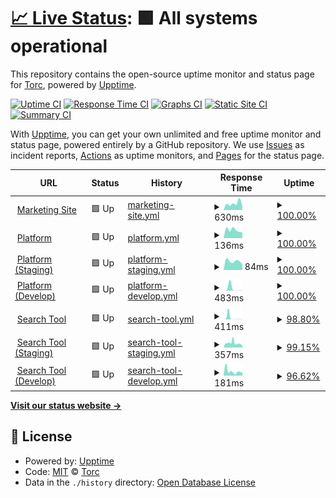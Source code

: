 # [📈 Live Status](https://status.opentorc.com): <!--live status--> **🟩 All systems operational**

This repository contains the open-source uptime monitor and status page for [Torc](www.opentorc.com), powered by [Upptime](https://github.com/upptime/upptime).

[![Uptime CI](https://github.com/OpenTorc/upptime/workflows/Uptime%20CI/badge.svg)](https://github.com/OpenTorc/upptime/actions?query=workflow%3A%22Uptime+CI%22)
[![Response Time CI](https://github.com/OpenTorc/upptime/workflows/Response%20Time%20CI/badge.svg)](https://github.com/OpenTorc/upptime/actions?query=workflow%3A%22Response+Time+CI%22)
[![Graphs CI](https://github.com/OpenTorc/upptime/workflows/Graphs%20CI/badge.svg)](https://github.com/OpenTorc/upptime/actions?query=workflow%3A%22Graphs+CI%22)
[![Static Site CI](https://github.com/OpenTorc/upptime/workflows/Static%20Site%20CI/badge.svg)](https://github.com/OpenTorc/upptime/actions?query=workflow%3A%22Static+Site+CI%22)
[![Summary CI](https://github.com/OpenTorc/upptime/workflows/Summary%20CI/badge.svg)](https://github.com/OpenTorc/upptime/actions?query=workflow%3A%22Summary+CI%22)

With [Upptime](https://upptime.js.org), you can get your own unlimited and free uptime monitor and status page, powered entirely by a GitHub repository. We use [Issues](https://github.com/OpenTorc/upptime/issues) as incident reports, [Actions](https://github.com/OpenTorc/upptime/actions) as uptime monitors, and [Pages](https://status.opentorc.com) for the status page.

<!--start: status pages-->
<!-- This summary is generated by Upptime (https://github.com/upptime/upptime) -->
<!-- Do not edit this manually, your changes will be overwritten -->
<!-- prettier-ignore -->
| URL | Status | History | Response Time | Uptime |
| --- | ------ | ------- | ------------- | ------ |
| <img alt="" src="https://favicons.githubusercontent.com/www.opentorc.com" height="13"> [Marketing Site](https://www.opentorc.com) | 🟩 Up | [marketing-site.yml](https://github.com/opentorc/upptime/commits/HEAD/history/marketing-site.yml) | <details><summary><img alt="Response time graph" src="./graphs/marketing-site/response-time-week.png" height="20"> 630ms</summary><br><a href="https://status.opentorc.com/history/marketing-site"><img alt="Response time 630" src="https://img.shields.io/endpoint?url=https%3A%2F%2Fraw.githubusercontent.com%2Fopentorc%2Fupptime%2FHEAD%2Fapi%2Fmarketing-site%2Fresponse-time.json"></a><br><a href="https://status.opentorc.com/history/marketing-site"><img alt="24-hour response time 252" src="https://img.shields.io/endpoint?url=https%3A%2F%2Fraw.githubusercontent.com%2Fopentorc%2Fupptime%2FHEAD%2Fapi%2Fmarketing-site%2Fresponse-time-day.json"></a><br><a href="https://status.opentorc.com/history/marketing-site"><img alt="7-day response time 630" src="https://img.shields.io/endpoint?url=https%3A%2F%2Fraw.githubusercontent.com%2Fopentorc%2Fupptime%2FHEAD%2Fapi%2Fmarketing-site%2Fresponse-time-week.json"></a><br><a href="https://status.opentorc.com/history/marketing-site"><img alt="30-day response time 630" src="https://img.shields.io/endpoint?url=https%3A%2F%2Fraw.githubusercontent.com%2Fopentorc%2Fupptime%2FHEAD%2Fapi%2Fmarketing-site%2Fresponse-time-month.json"></a><br><a href="https://status.opentorc.com/history/marketing-site"><img alt="1-year response time 630" src="https://img.shields.io/endpoint?url=https%3A%2F%2Fraw.githubusercontent.com%2Fopentorc%2Fupptime%2FHEAD%2Fapi%2Fmarketing-site%2Fresponse-time-year.json"></a></details> | <details><summary><a href="https://status.opentorc.com/history/marketing-site">100.00%</a></summary><a href="https://status.opentorc.com/history/marketing-site"><img alt="All-time uptime 100.00%" src="https://img.shields.io/endpoint?url=https%3A%2F%2Fraw.githubusercontent.com%2Fopentorc%2Fupptime%2FHEAD%2Fapi%2Fmarketing-site%2Fuptime.json"></a><br><a href="https://status.opentorc.com/history/marketing-site"><img alt="24-hour uptime 100.00%" src="https://img.shields.io/endpoint?url=https%3A%2F%2Fraw.githubusercontent.com%2Fopentorc%2Fupptime%2FHEAD%2Fapi%2Fmarketing-site%2Fuptime-day.json"></a><br><a href="https://status.opentorc.com/history/marketing-site"><img alt="7-day uptime 100.00%" src="https://img.shields.io/endpoint?url=https%3A%2F%2Fraw.githubusercontent.com%2Fopentorc%2Fupptime%2FHEAD%2Fapi%2Fmarketing-site%2Fuptime-week.json"></a><br><a href="https://status.opentorc.com/history/marketing-site"><img alt="30-day uptime 100.00%" src="https://img.shields.io/endpoint?url=https%3A%2F%2Fraw.githubusercontent.com%2Fopentorc%2Fupptime%2FHEAD%2Fapi%2Fmarketing-site%2Fuptime-month.json"></a><br><a href="https://status.opentorc.com/history/marketing-site"><img alt="1-year uptime 100.00%" src="https://img.shields.io/endpoint?url=https%3A%2F%2Fraw.githubusercontent.com%2Fopentorc%2Fupptime%2FHEAD%2Fapi%2Fmarketing-site%2Fuptime-year.json"></a></details>
| <img alt="" src="https://favicons.githubusercontent.com/platform.opentorc.com" height="13"> [Platform](https://platform.opentorc.com) | 🟩 Up | [platform.yml](https://github.com/opentorc/upptime/commits/HEAD/history/platform.yml) | <details><summary><img alt="Response time graph" src="./graphs/platform/response-time-week.png" height="20"> 136ms</summary><br><a href="https://status.opentorc.com/history/platform"><img alt="Response time 136" src="https://img.shields.io/endpoint?url=https%3A%2F%2Fraw.githubusercontent.com%2Fopentorc%2Fupptime%2FHEAD%2Fapi%2Fplatform%2Fresponse-time.json"></a><br><a href="https://status.opentorc.com/history/platform"><img alt="24-hour response time 409" src="https://img.shields.io/endpoint?url=https%3A%2F%2Fraw.githubusercontent.com%2Fopentorc%2Fupptime%2FHEAD%2Fapi%2Fplatform%2Fresponse-time-day.json"></a><br><a href="https://status.opentorc.com/history/platform"><img alt="7-day response time 136" src="https://img.shields.io/endpoint?url=https%3A%2F%2Fraw.githubusercontent.com%2Fopentorc%2Fupptime%2FHEAD%2Fapi%2Fplatform%2Fresponse-time-week.json"></a><br><a href="https://status.opentorc.com/history/platform"><img alt="30-day response time 136" src="https://img.shields.io/endpoint?url=https%3A%2F%2Fraw.githubusercontent.com%2Fopentorc%2Fupptime%2FHEAD%2Fapi%2Fplatform%2Fresponse-time-month.json"></a><br><a href="https://status.opentorc.com/history/platform"><img alt="1-year response time 136" src="https://img.shields.io/endpoint?url=https%3A%2F%2Fraw.githubusercontent.com%2Fopentorc%2Fupptime%2FHEAD%2Fapi%2Fplatform%2Fresponse-time-year.json"></a></details> | <details><summary><a href="https://status.opentorc.com/history/platform">100.00%</a></summary><a href="https://status.opentorc.com/history/platform"><img alt="All-time uptime 100.00%" src="https://img.shields.io/endpoint?url=https%3A%2F%2Fraw.githubusercontent.com%2Fopentorc%2Fupptime%2FHEAD%2Fapi%2Fplatform%2Fuptime.json"></a><br><a href="https://status.opentorc.com/history/platform"><img alt="24-hour uptime 100.00%" src="https://img.shields.io/endpoint?url=https%3A%2F%2Fraw.githubusercontent.com%2Fopentorc%2Fupptime%2FHEAD%2Fapi%2Fplatform%2Fuptime-day.json"></a><br><a href="https://status.opentorc.com/history/platform"><img alt="7-day uptime 100.00%" src="https://img.shields.io/endpoint?url=https%3A%2F%2Fraw.githubusercontent.com%2Fopentorc%2Fupptime%2FHEAD%2Fapi%2Fplatform%2Fuptime-week.json"></a><br><a href="https://status.opentorc.com/history/platform"><img alt="30-day uptime 100.00%" src="https://img.shields.io/endpoint?url=https%3A%2F%2Fraw.githubusercontent.com%2Fopentorc%2Fupptime%2FHEAD%2Fapi%2Fplatform%2Fuptime-month.json"></a><br><a href="https://status.opentorc.com/history/platform"><img alt="1-year uptime 100.00%" src="https://img.shields.io/endpoint?url=https%3A%2F%2Fraw.githubusercontent.com%2Fopentorc%2Fupptime%2FHEAD%2Fapi%2Fplatform%2Fuptime-year.json"></a></details>
| <img alt="" src="https://favicons.githubusercontent.com/platform-staging.opentorc.com" height="13"> [Platform (Staging)](https://platform-staging.opentorc.com) | 🟩 Up | [platform-staging.yml](https://github.com/opentorc/upptime/commits/HEAD/history/platform-staging.yml) | <details><summary><img alt="Response time graph" src="./graphs/platform-staging/response-time-week.png" height="20"> 84ms</summary><br><a href="https://status.opentorc.com/history/platform-staging"><img alt="Response time 84" src="https://img.shields.io/endpoint?url=https%3A%2F%2Fraw.githubusercontent.com%2Fopentorc%2Fupptime%2FHEAD%2Fapi%2Fplatform-staging%2Fresponse-time.json"></a><br><a href="https://status.opentorc.com/history/platform-staging"><img alt="24-hour response time 76" src="https://img.shields.io/endpoint?url=https%3A%2F%2Fraw.githubusercontent.com%2Fopentorc%2Fupptime%2FHEAD%2Fapi%2Fplatform-staging%2Fresponse-time-day.json"></a><br><a href="https://status.opentorc.com/history/platform-staging"><img alt="7-day response time 84" src="https://img.shields.io/endpoint?url=https%3A%2F%2Fraw.githubusercontent.com%2Fopentorc%2Fupptime%2FHEAD%2Fapi%2Fplatform-staging%2Fresponse-time-week.json"></a><br><a href="https://status.opentorc.com/history/platform-staging"><img alt="30-day response time 84" src="https://img.shields.io/endpoint?url=https%3A%2F%2Fraw.githubusercontent.com%2Fopentorc%2Fupptime%2FHEAD%2Fapi%2Fplatform-staging%2Fresponse-time-month.json"></a><br><a href="https://status.opentorc.com/history/platform-staging"><img alt="1-year response time 84" src="https://img.shields.io/endpoint?url=https%3A%2F%2Fraw.githubusercontent.com%2Fopentorc%2Fupptime%2FHEAD%2Fapi%2Fplatform-staging%2Fresponse-time-year.json"></a></details> | <details><summary><a href="https://status.opentorc.com/history/platform-staging">100.00%</a></summary><a href="https://status.opentorc.com/history/platform-staging"><img alt="All-time uptime 100.00%" src="https://img.shields.io/endpoint?url=https%3A%2F%2Fraw.githubusercontent.com%2Fopentorc%2Fupptime%2FHEAD%2Fapi%2Fplatform-staging%2Fuptime.json"></a><br><a href="https://status.opentorc.com/history/platform-staging"><img alt="24-hour uptime 100.00%" src="https://img.shields.io/endpoint?url=https%3A%2F%2Fraw.githubusercontent.com%2Fopentorc%2Fupptime%2FHEAD%2Fapi%2Fplatform-staging%2Fuptime-day.json"></a><br><a href="https://status.opentorc.com/history/platform-staging"><img alt="7-day uptime 100.00%" src="https://img.shields.io/endpoint?url=https%3A%2F%2Fraw.githubusercontent.com%2Fopentorc%2Fupptime%2FHEAD%2Fapi%2Fplatform-staging%2Fuptime-week.json"></a><br><a href="https://status.opentorc.com/history/platform-staging"><img alt="30-day uptime 100.00%" src="https://img.shields.io/endpoint?url=https%3A%2F%2Fraw.githubusercontent.com%2Fopentorc%2Fupptime%2FHEAD%2Fapi%2Fplatform-staging%2Fuptime-month.json"></a><br><a href="https://status.opentorc.com/history/platform-staging"><img alt="1-year uptime 100.00%" src="https://img.shields.io/endpoint?url=https%3A%2F%2Fraw.githubusercontent.com%2Fopentorc%2Fupptime%2FHEAD%2Fapi%2Fplatform-staging%2Fuptime-year.json"></a></details>
| <img alt="" src="https://favicons.githubusercontent.com/platform-dev.opentorc.com" height="13"> [Platform (Develop)](https://platform-dev.opentorc.com) | 🟩 Up | [platform-develop.yml](https://github.com/opentorc/upptime/commits/HEAD/history/platform-develop.yml) | <details><summary><img alt="Response time graph" src="./graphs/platform-develop/response-time-week.png" height="20"> 483ms</summary><br><a href="https://status.opentorc.com/history/platform-develop"><img alt="Response time 483" src="https://img.shields.io/endpoint?url=https%3A%2F%2Fraw.githubusercontent.com%2Fopentorc%2Fupptime%2FHEAD%2Fapi%2Fplatform-develop%2Fresponse-time.json"></a><br><a href="https://status.opentorc.com/history/platform-develop"><img alt="24-hour response time 92" src="https://img.shields.io/endpoint?url=https%3A%2F%2Fraw.githubusercontent.com%2Fopentorc%2Fupptime%2FHEAD%2Fapi%2Fplatform-develop%2Fresponse-time-day.json"></a><br><a href="https://status.opentorc.com/history/platform-develop"><img alt="7-day response time 483" src="https://img.shields.io/endpoint?url=https%3A%2F%2Fraw.githubusercontent.com%2Fopentorc%2Fupptime%2FHEAD%2Fapi%2Fplatform-develop%2Fresponse-time-week.json"></a><br><a href="https://status.opentorc.com/history/platform-develop"><img alt="30-day response time 483" src="https://img.shields.io/endpoint?url=https%3A%2F%2Fraw.githubusercontent.com%2Fopentorc%2Fupptime%2FHEAD%2Fapi%2Fplatform-develop%2Fresponse-time-month.json"></a><br><a href="https://status.opentorc.com/history/platform-develop"><img alt="1-year response time 483" src="https://img.shields.io/endpoint?url=https%3A%2F%2Fraw.githubusercontent.com%2Fopentorc%2Fupptime%2FHEAD%2Fapi%2Fplatform-develop%2Fresponse-time-year.json"></a></details> | <details><summary><a href="https://status.opentorc.com/history/platform-develop">100.00%</a></summary><a href="https://status.opentorc.com/history/platform-develop"><img alt="All-time uptime 100.00%" src="https://img.shields.io/endpoint?url=https%3A%2F%2Fraw.githubusercontent.com%2Fopentorc%2Fupptime%2FHEAD%2Fapi%2Fplatform-develop%2Fuptime.json"></a><br><a href="https://status.opentorc.com/history/platform-develop"><img alt="24-hour uptime 100.00%" src="https://img.shields.io/endpoint?url=https%3A%2F%2Fraw.githubusercontent.com%2Fopentorc%2Fupptime%2FHEAD%2Fapi%2Fplatform-develop%2Fuptime-day.json"></a><br><a href="https://status.opentorc.com/history/platform-develop"><img alt="7-day uptime 100.00%" src="https://img.shields.io/endpoint?url=https%3A%2F%2Fraw.githubusercontent.com%2Fopentorc%2Fupptime%2FHEAD%2Fapi%2Fplatform-develop%2Fuptime-week.json"></a><br><a href="https://status.opentorc.com/history/platform-develop"><img alt="30-day uptime 100.00%" src="https://img.shields.io/endpoint?url=https%3A%2F%2Fraw.githubusercontent.com%2Fopentorc%2Fupptime%2FHEAD%2Fapi%2Fplatform-develop%2Fuptime-month.json"></a><br><a href="https://status.opentorc.com/history/platform-develop"><img alt="1-year uptime 100.00%" src="https://img.shields.io/endpoint?url=https%3A%2F%2Fraw.githubusercontent.com%2Fopentorc%2Fupptime%2FHEAD%2Fapi%2Fplatform-develop%2Fuptime-year.json"></a></details>
| <img alt="" src="https://favicons.githubusercontent.com/search.opentorc.com" height="13"> [Search Tool](https://search.opentorc.com) | 🟩 Up | [search-tool.yml](https://github.com/opentorc/upptime/commits/HEAD/history/search-tool.yml) | <details><summary><img alt="Response time graph" src="./graphs/search-tool/response-time-week.png" height="20"> 411ms</summary><br><a href="https://status.opentorc.com/history/search-tool"><img alt="Response time 411" src="https://img.shields.io/endpoint?url=https%3A%2F%2Fraw.githubusercontent.com%2Fopentorc%2Fupptime%2FHEAD%2Fapi%2Fsearch-tool%2Fresponse-time.json"></a><br><a href="https://status.opentorc.com/history/search-tool"><img alt="24-hour response time 66" src="https://img.shields.io/endpoint?url=https%3A%2F%2Fraw.githubusercontent.com%2Fopentorc%2Fupptime%2FHEAD%2Fapi%2Fsearch-tool%2Fresponse-time-day.json"></a><br><a href="https://status.opentorc.com/history/search-tool"><img alt="7-day response time 411" src="https://img.shields.io/endpoint?url=https%3A%2F%2Fraw.githubusercontent.com%2Fopentorc%2Fupptime%2FHEAD%2Fapi%2Fsearch-tool%2Fresponse-time-week.json"></a><br><a href="https://status.opentorc.com/history/search-tool"><img alt="30-day response time 411" src="https://img.shields.io/endpoint?url=https%3A%2F%2Fraw.githubusercontent.com%2Fopentorc%2Fupptime%2FHEAD%2Fapi%2Fsearch-tool%2Fresponse-time-month.json"></a><br><a href="https://status.opentorc.com/history/search-tool"><img alt="1-year response time 411" src="https://img.shields.io/endpoint?url=https%3A%2F%2Fraw.githubusercontent.com%2Fopentorc%2Fupptime%2FHEAD%2Fapi%2Fsearch-tool%2Fresponse-time-year.json"></a></details> | <details><summary><a href="https://status.opentorc.com/history/search-tool">98.80%</a></summary><a href="https://status.opentorc.com/history/search-tool"><img alt="All-time uptime 98.80%" src="https://img.shields.io/endpoint?url=https%3A%2F%2Fraw.githubusercontent.com%2Fopentorc%2Fupptime%2FHEAD%2Fapi%2Fsearch-tool%2Fuptime.json"></a><br><a href="https://status.opentorc.com/history/search-tool"><img alt="24-hour uptime 100.00%" src="https://img.shields.io/endpoint?url=https%3A%2F%2Fraw.githubusercontent.com%2Fopentorc%2Fupptime%2FHEAD%2Fapi%2Fsearch-tool%2Fuptime-day.json"></a><br><a href="https://status.opentorc.com/history/search-tool"><img alt="7-day uptime 98.80%" src="https://img.shields.io/endpoint?url=https%3A%2F%2Fraw.githubusercontent.com%2Fopentorc%2Fupptime%2FHEAD%2Fapi%2Fsearch-tool%2Fuptime-week.json"></a><br><a href="https://status.opentorc.com/history/search-tool"><img alt="30-day uptime 98.80%" src="https://img.shields.io/endpoint?url=https%3A%2F%2Fraw.githubusercontent.com%2Fopentorc%2Fupptime%2FHEAD%2Fapi%2Fsearch-tool%2Fuptime-month.json"></a><br><a href="https://status.opentorc.com/history/search-tool"><img alt="1-year uptime 98.80%" src="https://img.shields.io/endpoint?url=https%3A%2F%2Fraw.githubusercontent.com%2Fopentorc%2Fupptime%2FHEAD%2Fapi%2Fsearch-tool%2Fuptime-year.json"></a></details>
| <img alt="" src="https://favicons.githubusercontent.com/search-staging.opentorc.com" height="13"> [Search Tool (Staging)](https://search-staging.opentorc.com) | 🟩 Up | [search-tool-staging.yml](https://github.com/opentorc/upptime/commits/HEAD/history/search-tool-staging.yml) | <details><summary><img alt="Response time graph" src="./graphs/search-tool-staging/response-time-week.png" height="20"> 357ms</summary><br><a href="https://status.opentorc.com/history/search-tool-staging"><img alt="Response time 357" src="https://img.shields.io/endpoint?url=https%3A%2F%2Fraw.githubusercontent.com%2Fopentorc%2Fupptime%2FHEAD%2Fapi%2Fsearch-tool-staging%2Fresponse-time.json"></a><br><a href="https://status.opentorc.com/history/search-tool-staging"><img alt="24-hour response time 309" src="https://img.shields.io/endpoint?url=https%3A%2F%2Fraw.githubusercontent.com%2Fopentorc%2Fupptime%2FHEAD%2Fapi%2Fsearch-tool-staging%2Fresponse-time-day.json"></a><br><a href="https://status.opentorc.com/history/search-tool-staging"><img alt="7-day response time 357" src="https://img.shields.io/endpoint?url=https%3A%2F%2Fraw.githubusercontent.com%2Fopentorc%2Fupptime%2FHEAD%2Fapi%2Fsearch-tool-staging%2Fresponse-time-week.json"></a><br><a href="https://status.opentorc.com/history/search-tool-staging"><img alt="30-day response time 357" src="https://img.shields.io/endpoint?url=https%3A%2F%2Fraw.githubusercontent.com%2Fopentorc%2Fupptime%2FHEAD%2Fapi%2Fsearch-tool-staging%2Fresponse-time-month.json"></a><br><a href="https://status.opentorc.com/history/search-tool-staging"><img alt="1-year response time 357" src="https://img.shields.io/endpoint?url=https%3A%2F%2Fraw.githubusercontent.com%2Fopentorc%2Fupptime%2FHEAD%2Fapi%2Fsearch-tool-staging%2Fresponse-time-year.json"></a></details> | <details><summary><a href="https://status.opentorc.com/history/search-tool-staging">99.15%</a></summary><a href="https://status.opentorc.com/history/search-tool-staging"><img alt="All-time uptime 99.15%" src="https://img.shields.io/endpoint?url=https%3A%2F%2Fraw.githubusercontent.com%2Fopentorc%2Fupptime%2FHEAD%2Fapi%2Fsearch-tool-staging%2Fuptime.json"></a><br><a href="https://status.opentorc.com/history/search-tool-staging"><img alt="24-hour uptime 97.91%" src="https://img.shields.io/endpoint?url=https%3A%2F%2Fraw.githubusercontent.com%2Fopentorc%2Fupptime%2FHEAD%2Fapi%2Fsearch-tool-staging%2Fuptime-day.json"></a><br><a href="https://status.opentorc.com/history/search-tool-staging"><img alt="7-day uptime 99.15%" src="https://img.shields.io/endpoint?url=https%3A%2F%2Fraw.githubusercontent.com%2Fopentorc%2Fupptime%2FHEAD%2Fapi%2Fsearch-tool-staging%2Fuptime-week.json"></a><br><a href="https://status.opentorc.com/history/search-tool-staging"><img alt="30-day uptime 99.15%" src="https://img.shields.io/endpoint?url=https%3A%2F%2Fraw.githubusercontent.com%2Fopentorc%2Fupptime%2FHEAD%2Fapi%2Fsearch-tool-staging%2Fuptime-month.json"></a><br><a href="https://status.opentorc.com/history/search-tool-staging"><img alt="1-year uptime 99.15%" src="https://img.shields.io/endpoint?url=https%3A%2F%2Fraw.githubusercontent.com%2Fopentorc%2Fupptime%2FHEAD%2Fapi%2Fsearch-tool-staging%2Fuptime-year.json"></a></details>
| <img alt="" src="https://favicons.githubusercontent.com/search-dev.opentorc.com" height="13"> [Search Tool (Develop)](https://search-dev.opentorc.com) | 🟩 Up | [search-tool-develop.yml](https://github.com/opentorc/upptime/commits/HEAD/history/search-tool-develop.yml) | <details><summary><img alt="Response time graph" src="./graphs/search-tool-develop/response-time-week.png" height="20"> 181ms</summary><br><a href="https://status.opentorc.com/history/search-tool-develop"><img alt="Response time 181" src="https://img.shields.io/endpoint?url=https%3A%2F%2Fraw.githubusercontent.com%2Fopentorc%2Fupptime%2FHEAD%2Fapi%2Fsearch-tool-develop%2Fresponse-time.json"></a><br><a href="https://status.opentorc.com/history/search-tool-develop"><img alt="24-hour response time 414" src="https://img.shields.io/endpoint?url=https%3A%2F%2Fraw.githubusercontent.com%2Fopentorc%2Fupptime%2FHEAD%2Fapi%2Fsearch-tool-develop%2Fresponse-time-day.json"></a><br><a href="https://status.opentorc.com/history/search-tool-develop"><img alt="7-day response time 181" src="https://img.shields.io/endpoint?url=https%3A%2F%2Fraw.githubusercontent.com%2Fopentorc%2Fupptime%2FHEAD%2Fapi%2Fsearch-tool-develop%2Fresponse-time-week.json"></a><br><a href="https://status.opentorc.com/history/search-tool-develop"><img alt="30-day response time 181" src="https://img.shields.io/endpoint?url=https%3A%2F%2Fraw.githubusercontent.com%2Fopentorc%2Fupptime%2FHEAD%2Fapi%2Fsearch-tool-develop%2Fresponse-time-month.json"></a><br><a href="https://status.opentorc.com/history/search-tool-develop"><img alt="1-year response time 181" src="https://img.shields.io/endpoint?url=https%3A%2F%2Fraw.githubusercontent.com%2Fopentorc%2Fupptime%2FHEAD%2Fapi%2Fsearch-tool-develop%2Fresponse-time-year.json"></a></details> | <details><summary><a href="https://status.opentorc.com/history/search-tool-develop">96.62%</a></summary><a href="https://status.opentorc.com/history/search-tool-develop"><img alt="All-time uptime 96.62%" src="https://img.shields.io/endpoint?url=https%3A%2F%2Fraw.githubusercontent.com%2Fopentorc%2Fupptime%2FHEAD%2Fapi%2Fsearch-tool-develop%2Fuptime.json"></a><br><a href="https://status.opentorc.com/history/search-tool-develop"><img alt="24-hour uptime 98.64%" src="https://img.shields.io/endpoint?url=https%3A%2F%2Fraw.githubusercontent.com%2Fopentorc%2Fupptime%2FHEAD%2Fapi%2Fsearch-tool-develop%2Fuptime-day.json"></a><br><a href="https://status.opentorc.com/history/search-tool-develop"><img alt="7-day uptime 96.62%" src="https://img.shields.io/endpoint?url=https%3A%2F%2Fraw.githubusercontent.com%2Fopentorc%2Fupptime%2FHEAD%2Fapi%2Fsearch-tool-develop%2Fuptime-week.json"></a><br><a href="https://status.opentorc.com/history/search-tool-develop"><img alt="30-day uptime 96.62%" src="https://img.shields.io/endpoint?url=https%3A%2F%2Fraw.githubusercontent.com%2Fopentorc%2Fupptime%2FHEAD%2Fapi%2Fsearch-tool-develop%2Fuptime-month.json"></a><br><a href="https://status.opentorc.com/history/search-tool-develop"><img alt="1-year uptime 96.62%" src="https://img.shields.io/endpoint?url=https%3A%2F%2Fraw.githubusercontent.com%2Fopentorc%2Fupptime%2FHEAD%2Fapi%2Fsearch-tool-develop%2Fuptime-year.json"></a></details>

<!--end: status pages-->

[**Visit our status website →**](https://status.opentorc.com)

## 📄 License

- Powered by: [Upptime](https://github.com/upptime/upptime)
- Code: [MIT](./LICENSE) © [Torc](www.opentorc.com)
- Data in the `./history` directory: [Open Database License](https://opendatacommons.org/licenses/odbl/1-0/)
